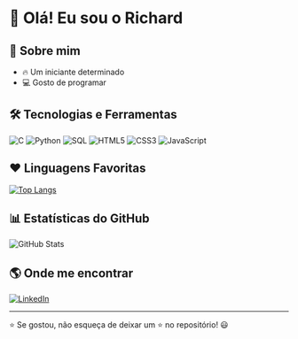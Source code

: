 # 👋 Olá! Eu sou o Richard

## 🚀 Sobre mim

- 🔥 Um iniciante determinado
- 💻 Gosto de programar
## 🛠 Tecnologias e Ferramentas

![C](https://img.shields.io/badge/-C-00599C?style=flat-square&logo=c&logoColor=white)
![Python](https://img.shields.io/badge/-Python-3776AB?style=flat-square&logo=python&logoColor=white)
![SQL](https://img.shields.io/badge/-SQL-4479A1?style=flat-square&logo=mysql&logoColor=white)
![HTML5](https://img.shields.io/badge/-HTML5-E34F26?style=flat-square&logo=html5&logoColor=white)
![CSS3](https://img.shields.io/badge/-CSS3-1572B6?style=flat-square&logo=css3&logoColor=white)
![JavaScript](https://img.shields.io/badge/-JavaScript-F7DF1E?style=flat-square&logo=javascript&logoColor=black)

## ❤️ Linguagens Favoritas

[![Top Langs](https://github-readme-stats.vercel.app/api/top-langs/?username=rivalent&layout=compact&theme=tokyonight)](https://github.com/anuraghazra/github-readme-stats)

## 📊 Estatísticas do GitHub

![GitHub Stats](https://github-readme-stats.vercel.app/api?username=rivalent&show_icons=true&theme=tokyonight)

## 🌎 Onde me encontrar

[![LinkedIn](https://img.shields.io/badge/-LinkedIn-0077B5?style=flat-square&logo=linkedin&logoColor=white)](https://www.linkedin.com/in/richardvalentemiranda)

---

⭐ Se gostou, não esqueça de deixar um ⭐ no repositório! 😃
